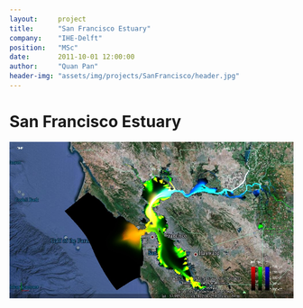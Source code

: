 ```yaml
---
layout:     project
title:      "San Francisco Estuary"
company:    "IHE-Delft"
position:   "MSc"
date:       2011-10-01 12:00:00
author:     "Quan Pan"
header-img: "assets/img/projects/SanFrancisco/header.jpg"
---
```


# [](#header-1)San Francisco Estuary

![](/assets/img/projects/SanFrancisco/3Dviewer.jpg)
